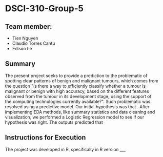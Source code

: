 # DSCI-310-Group-5

## Team member:
- Tien Nguyen
- Claudio Torres Cantú
- Edison Le

## Summary
The present project seeks to provide a prediction to the problematic of spotting clear patterns of benign and malignant tumours, which comes from the question "Is there a way to efficiently classify whether a tumour is malignant or benign with high accuracy, based  on the different features observed from the tumour in its development stage, using the support of the  computing technologies currently available?". 
Such problematic was resolved using a predictive model. Our initial hypothesis was that .
After implementing EDA methods, like summary statistics and data cleaning and visualization, 
we performed a Logistic Regression model to see if our hypothesis was right. The outputs predicted that 

## Instructions for Execution
The project was developed in R, specifically in R version ___

